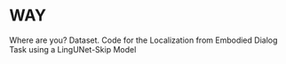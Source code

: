 # WAY
Where are you? Dataset. Code for the Localization from Embodied Dialog Task using a LingUNet-Skip Model
